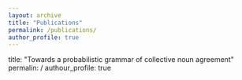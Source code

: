 ```yaml
---
layout: archive
title: "Publications"
permalink: /publications/
author_profile: true
---
```


title: "Towards a probabilistic grammar of collective noun agreement"
permalin: /
authour_profile: true

